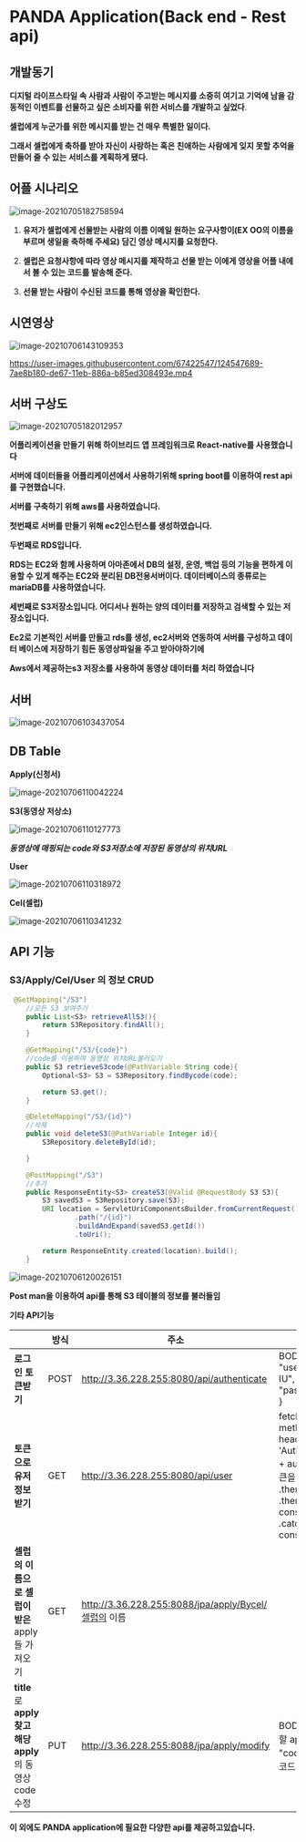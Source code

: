 # PANDA Application(Back end - Rest api)



## 개발동기 

**디지털 라이프스타일 속 사람과 사람이 주고받는 메시지를 소중히 여기고 기억에 남을 감동적인 이벤트를 선물하고 싶은 소비자를 위한 서비스를 개발하고 싶었다**.

**셀럽에게 누군가를 위한 메시지를 받는 건 매우 특별한 일이다.**

**그래서 셀럽에게 축하를 받아 자신이 사랑하는 혹은 친애하는 사람에게 잊지 못할 추억을 만들어 줄 수 있는 서비스를 계획하게 됐다.**



## 어플 시나리오

![image-20210705182758594](https://user-images.githubusercontent.com/67422547/124547479-280efa00-de67-11eb-9f09-6ab4ac64f281.png)

1. **유저가 셀럽에게 선물받는 사람의 이름 이메일 원하는 요구사항이(EX OO의 이름을 부르며 생일을 축하해 주세요) 담긴 영상 메시지를 요청한다.**

2. **셀럽은 요청사항에 따라 영상 메시지를 제작하고 선물 받는 이에게 영상을 어플 내에서 볼 수 있는 코드를 발송해 준다.**

3. **선물 받는 사람이 수신된 코드를 통해 영상을 확인한다.**



## 시연영상

![image-20210706143109353](https://user-images.githubusercontent.com/67422547/124547487-2d6c4480-de67-11eb-96c8-d6fc48b207fd.png)





https://user-images.githubusercontent.com/67422547/124547689-7ae8b180-de67-11eb-886a-b85ed308493e.mp4



## 서버 구상도

![image-20210705182012957](https://user-images.githubusercontent.com/67422547/124547500-32c98f00-de67-11eb-9d7f-e4b0b886761b.png)

**어플리케이션을 만들기 위해 하이브리드 앱 프레임워크로 React-native를 사용했습니다**

**서버에 데이터들을 어플리케이션에서 사용하기위해 spring boot를 이용하여 rest api를 구현했습니다.**

**서버를 구축하기 위해 aws를 사용하였습니다.**

**첫번째로 서버를 만들기 위해 ec2인스턴스를 생성하였습니다.**

**두번째로 RDS입니다.**

**RDS는 EC2와 함께 사용하며 아마존에서 DB의 설정, 운영, 백업 등의 기능을 편하게 이용할 수 있게 해주는 EC2와 분리된 DB전용서버이다. 데이터베이스의 종류로는 mariaDB를 사용하였습니다.**

**세번째로 S3저장소입니다. 어디서나 원하는 양의 데이터를 저장하고 검색할 수 있는 저장소입니다.**

**Ec2로 기본적인 서버를 만들고 rds를 생성, ec2서버와 연동하여 서버를 구성하고 데이터 베이스에 저장하기 힘든 동영상파일을 주고 받아야하기에**

**Aws에서 제공하는s3 저장소를 사용하여 동영상 데이터를 처리 하였습니다** 



## 서버 

![image-20210706103437054](https://user-images.githubusercontent.com/67422547/124547511-378e4300-de67-11eb-9984-5b56585f9b2c.png)

## DB Table

**Apply(신청서)**

![image-20210706110042224](https://user-images.githubusercontent.com/67422547/124547524-3d842400-de67-11eb-82b1-9587be154922.png)



**S3(동영상 저상소)**

![image-20210706110127773](https://user-images.githubusercontent.com/67422547/124547535-4117ab00-de67-11eb-9272-a963e8647f60.png)

***동영상에 매핑되는 code와 S3저장소에 저장된 동영상의 위치URL***



**User**

![image-20210706110318972](https://user-images.githubusercontent.com/67422547/124547551-483eb900-de67-11eb-9c99-c5f58f319b12.png)

**Cel(셀럽)**

![image-20210706110341232](https://user-images.githubusercontent.com/67422547/124547565-4c6ad680-de67-11eb-9e75-7c2504504bb7.png)

## API 기능

### S3/Apply/Cel/User 의 정보 CRUD



``` java
 @GetMapping("/S3")
    //모든 S3 보여주기
    public List<S3> retrieveAllS3(){
        return S3Repository.findAll();
    }

    @GetMapping("/S3/{code}")
    //code를 이용하여 동영상 위치URL불러오기
    public S3 retrieveS3code(@PathVariable String code){
        Optional<S3> S3 = S3Repository.findBycode(code);

        return S3.get();
    }

    @DeleteMapping("/S3/{id}")
    //삭제
    public void deleteS3(@PathVariable Integer id){
        S3Repository.deleteById(id);

    }

    @PostMapping("/S3")
    //추가
    public ResponseEntity<S3> createS3(@Valid @RequestBody S3 S3){
        S3 savedS3 = S3Repository.save(S3);
        URI location = ServletUriComponentsBuilder.fromCurrentRequest()
                .path("/{id}")
                .buildAndExpand(savedS3.getId())
                .toUri();

        return ResponseEntity.created(location).build();
    }
```

![image-20210706120026151](https://user-images.githubusercontent.com/67422547/124547585-52f94e00-de67-11eb-83b4-edd02cff9115.png)

**Post man을 이용하여 api를 통해 S3 테이블의 정보를 불러들임**



**기타 API기능**

|                                                              | **방식** | **주소**                                             | **입력 값**                                                  | **결과 값**                                                  |
| ------------------------------------------------------------ | -------- | ---------------------------------------------------- | ------------------------------------------------------------ | ------------------------------------------------------------ |
| **로그인** **토큰받기**                                      | POST     | http://3.36.228.255:8080/api/authenticate            | BODY:  {  "username":"celebrity-IU",  "password":"celebrity"  } | {    "token": ""  }                                          |
| **토큰으로 유저정보 받기**                                   | GET      | http://3.36.228.255:8080/api/user                    | fetch(/api/user',  {   method: 'GET',   headers: {    'Authorization': 'Bearer' + authToken(발급받은 토큰을 저장한 지역변수)   }  })  .then(res  => res.json())  .then(data  => { console.log(data) })  .catch(err  => { console.log(err) }) | {    "username":  "celebrity-IU",    "nickname": "아이유",    "authorities": [      {        "authorityName":  "ROLE_CEL"      }    ]  } |
| **셀럽의**  **이름으로** **셀럽이**  **받은** apply들 가져오기 | GET      | http://3.36.228.255:8088/jpa/apply/Bycel/셀럽의 이름 |                                                              | {      "apply_id":  3,      "name": "minsuk",      "email":  "rrrrrr@naver.com\t",      "title": "title",      "request": "요청사항2",      "story": "사연입니다. 사연2",      "selectedYoutuberName":  "IU",      "code": "awd",      "userId":  null  } |
| **title**로 **apply**  **찾고  해당** **apply**의 동영상code수정 | PUT      | http://3.36.228.255:8088/jpa/apply/modify            | BODY:    {      "title": "찾아야할 apply의 제목",      "code": "수정할 동영상 코드"    } |                                                              |



**이 외에도 PANDA application에 필요한 다양한 api를 제공하고있습니다.**